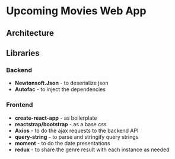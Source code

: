 # Upcoming Movies Web App

## Architecture

## Libraries
### Backend 
* **Newtonsoft.Json** - to deserialize json
* **Autofac** - to inject the dependencies

### Frontend
* **create-react-app** - as boilerplate
* **reactstrap/bootstrap** - as a base css
* **Axios** - to do the ajax requests to the backend API
* **query-string** - to parse and stringify query strings
* **moment** - to do the date presentations
* **redux** - to share the genre result with each instance as needed
